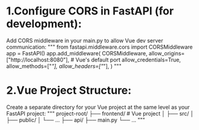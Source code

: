 
# 1.Configure CORS in FastAPI (for development):
Add CORS middleware in your main.py to allow Vue dev server communication:
"""
    from fastapi.middleware.cors import CORSMiddleware
    app = FastAPI()
    app.add_middleware(
        CORSMiddleware,
        allow_origins=["http://localhost:8080"],  # Vue's default port
        allow_credentials=True,
        allow_methods=["*"],
        allow_headers=["*"],
    )
"""

# 2.Vue Project Structure:
Create a separate directory for your Vue project at the same level as your FastAPI project:
"""
    project-root/
    ├── frontend/      # Vue project
    │   ├── src/
    │   ├── public/
    │   └── ...
    ├── api/
    ├── main.py
    └── ...
"""

